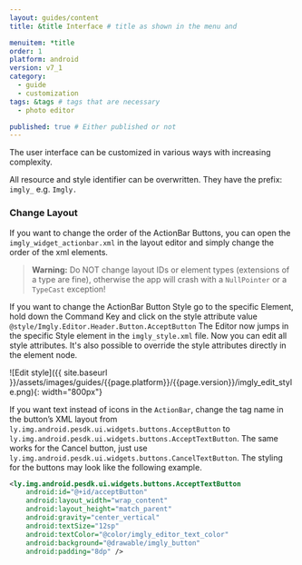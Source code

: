 ```yaml
---
layout: guides/content
title: &title Interface # title as shown in the menu and

menuitem: *title
order: 1
platform: android
version: v7_1
category:
  - guide
  - customization
tags: &tags # tags that are necessary
  - photo editor

published: true # Either published or not
---
```


The user interface can be customized in various ways with increasing complexity.

​All resource and style identifier can be overwritten. They have the prefix: `imgly_` e.g. `Imgly.`
​

### Change Layout

If you want to change the order of the ActionBar Buttons, you can open the `imgly_widget_actionbar.xml` in the layout editor and simply change the order of the xml elements.

> __Warning:__ Do NOT change layout IDs or element types (extensions of a type are fine), otherwise the app will crash with a `NullPointer` or a `TypeCast` exception!

If you want to change the ActionBar Button Style go to the specific Element, hold down the Command Key and click on the style attribute value `@style/Imgly.Editor.Header.Button.AcceptButton`
The Editor now jumps in the specific Style element in the `imgly_style.xml` file.
Now you can edit all style attributes. It's also possible to override the style attributes directly in the element node.

![Edit style]({{ site.baseurl }}/assets/images/guides/{{page.platform}}/{{page.version}}/imgly_edit_style.png){: width="800px"}

If you want text instead of icons in the `ActionBar`, change the tag name in the button’s XML layout from `ly.img.android.pesdk.ui.widgets.buttons.AcceptButton` to `ly.img.android.pesdk.ui.widgets.buttons.AcceptTextButton`. The same works for the Cancel button, just use `ly.img.android.pesdk.ui.widgets.buttons.CancelTextButton`.
The styling for the buttons may look like the following example.

```xml
<ly.img.android.pesdk.ui.widgets.buttons.AcceptTextButton
    android:id="@+id/acceptButton"
    android:layout_width="wrap_content"
    android:layout_height="match_parent"
    android:gravity="center_vertical"
    android:textSize="12sp"
    android:textColor="@color/imgly_editor_text_color"
    android:background="@drawable/imgly_button"
    android:padding="8dp" />
```
